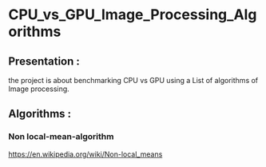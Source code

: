 # CPU_vs_GPU_Image_Processing_Algorithms

## Presentation :
the project is about benchmarking CPU vs GPU using
a List of algorithms of Image processing.

## Algorithms :
### Non local-mean-algorithm
https://en.wikipedia.org/wiki/Non-local_means
